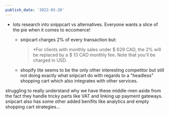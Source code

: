 ```yaml
---
publish_date: '2022-03-28'
---
```

- lots research into snippcart vs alternatives. Everyone wants a slice of the pie when it comes to eccomerce!
    - snipcart charges 2% of every transaction but:
      > *For clients with monthly sales under $ 629 CAD, the 2% will be replaced by a $ 13 CAD monthly fee. Note that you'll be charged in USD.
  
     - shopify lite seems to be the only other interesting competitor but still not doing exactly what snipcart do with regards to a "headless" shopping cart which also integrates with other services.

struggling to really understand why we have these middle-men aside from the fact they handle tricky parts like VAT and linking up payment gateways. snipcart also has some other added benifits like analytics and empty shopping cart strategies...



